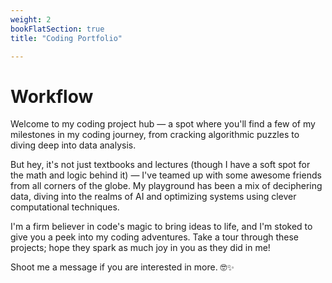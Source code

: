 ```yaml
---
weight: 2
bookFlatSection: true
title: "Coding Portfolio"

---
```


# **Workflow**


Welcome to my coding project hub — a spot where you'll find a few of my milestones in my coding journey, from cracking algorithmic puzzles to diving deep into data analysis.

But hey, it's not just textbooks and lectures (though I have a soft spot for the math and logic behind it) — I've teamed up with some awesome friends from all corners of the globe. My playground has been a mix of deciphering data, diving into the realms of AI and optimizing systems using clever computational techniques.

I'm a firm believer in code's magic to bring ideas to life, and I'm stoked to give you a peek into my coding adventures. Take a tour through these projects; hope they spark as much joy in you as they did in me!

Shoot me a message if you are interested in more. 🤓✨






